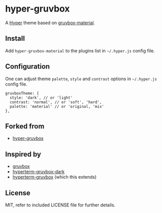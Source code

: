 # hyper-gruvbox

A [Hyper](https://hyper.is) theme based on [gruvbox-material](https://github.com/sainnhe/gruvbox-material).

<!-- ![screenshot](hyper-gruvbox-dark.png)
![screenshot](hyper-gruvbox-light.png) -->

## Install

Add `hyper-gruvbox-material` to the plugins list in `~/.hyper.js` config file.

## Configuration

One can adjust theme `palette`, `style` and `contrast` options in `~/.hyper.js` config file.

```
gruvboxTheme: {
  style: 'dark', // or 'light'
  contrast: 'normal', // or 'soft', 'hard',
  palette: 'material' // or 'original, 'mix'
},
```

## Forked from

- [hyper-gruvbox](https://github.com/joshgentry/hyper-gruvbox)

## Inspired by

- [gruvbox](https://github.com/morhetz/gruvbox)
- [hyperterm-gruvbox-dark](https://github.com/mcchrish/hyperterm-gruvbox-dark/)
- [hyperterm-gruvbox](https://github.com/rezonanc/hyperterm-gruvbox) (which this extends)

## License

MIT, refer to included LICENSE file for further details.
